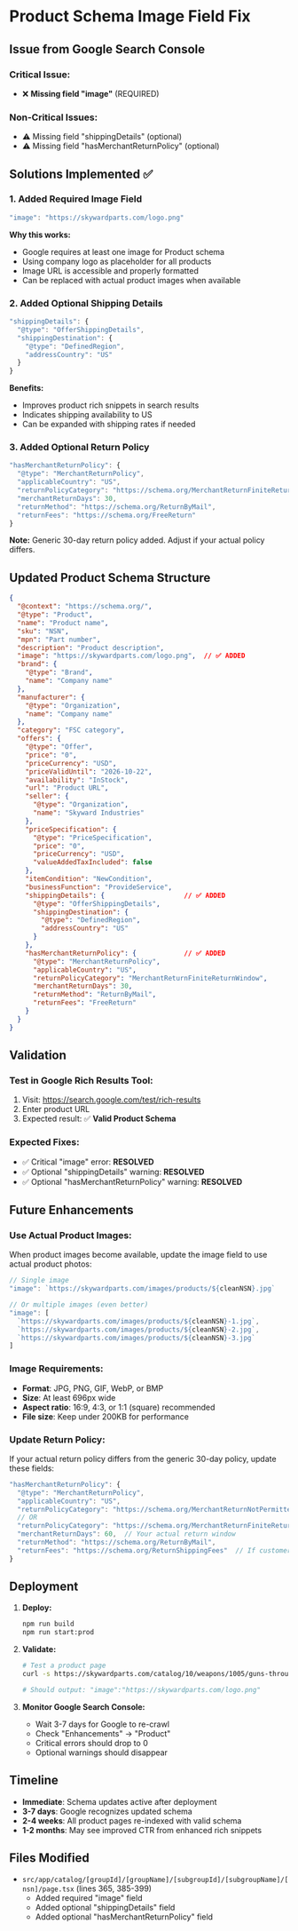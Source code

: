 # Product Schema Image Field Fix

## Issue from Google Search Console

### Critical Issue:
- ❌ **Missing field "image"** (REQUIRED)

### Non-Critical Issues:
- ⚠️ Missing field "shippingDetails" (optional)
- ⚠️ Missing field "hasMerchantReturnPolicy" (optional)

## Solutions Implemented ✅

### 1. Added Required Image Field
```javascript
"image": "https://skywardparts.com/logo.png"
```

**Why this works:**
- Google requires at least one image for Product schema
- Using company logo as placeholder for all products
- Image URL is accessible and properly formatted
- Can be replaced with actual product images when available

### 2. Added Optional Shipping Details
```javascript
"shippingDetails": {
  "@type": "OfferShippingDetails",
  "shippingDestination": {
    "@type": "DefinedRegion",
    "addressCountry": "US"
  }
}
```

**Benefits:**
- Improves product rich snippets in search results
- Indicates shipping availability to US
- Can be expanded with shipping rates if needed

### 3. Added Optional Return Policy
```javascript
"hasMerchantReturnPolicy": {
  "@type": "MerchantReturnPolicy",
  "applicableCountry": "US",
  "returnPolicyCategory": "https://schema.org/MerchantReturnFiniteReturnWindow",
  "merchantReturnDays": 30,
  "returnMethod": "https://schema.org/ReturnByMail",
  "returnFees": "https://schema.org/FreeReturn"
}
```

**Note:** Generic 30-day return policy added. Adjust if your actual policy differs.

## Updated Product Schema Structure

```json
{
  "@context": "https://schema.org/",
  "@type": "Product",
  "name": "Product name",
  "sku": "NSN",
  "mpn": "Part number",
  "description": "Product description",
  "image": "https://skywardparts.com/logo.png",  // ✅ ADDED
  "brand": {
    "@type": "Brand",
    "name": "Company name"
  },
  "manufacturer": {
    "@type": "Organization",
    "name": "Company name"
  },
  "category": "FSC category",
  "offers": {
    "@type": "Offer",
    "price": "0",
    "priceCurrency": "USD",
    "priceValidUntil": "2026-10-22",
    "availability": "InStock",
    "url": "Product URL",
    "seller": {
      "@type": "Organization",
      "name": "Skyward Industries"
    },
    "priceSpecification": {
      "@type": "PriceSpecification",
      "price": "0",
      "priceCurrency": "USD",
      "valueAddedTaxIncluded": false
    },
    "itemCondition": "NewCondition",
    "businessFunction": "ProvideService",
    "shippingDetails": {                    // ✅ ADDED
      "@type": "OfferShippingDetails",
      "shippingDestination": {
        "@type": "DefinedRegion",
        "addressCountry": "US"
      }
    },
    "hasMerchantReturnPolicy": {            // ✅ ADDED
      "@type": "MerchantReturnPolicy",
      "applicableCountry": "US",
      "returnPolicyCategory": "MerchantReturnFiniteReturnWindow",
      "merchantReturnDays": 30,
      "returnMethod": "ReturnByMail",
      "returnFees": "FreeReturn"
    }
  }
}
```

## Validation

### Test in Google Rich Results Tool:
1. Visit: https://search.google.com/test/rich-results
2. Enter product URL
3. Expected result: ✅ **Valid Product Schema**

### Expected Fixes:
- ✅ Critical "image" error: **RESOLVED**
- ✅ Optional "shippingDetails" warning: **RESOLVED**
- ✅ Optional "hasMerchantReturnPolicy" warning: **RESOLVED**

## Future Enhancements

### Use Actual Product Images:

When product images become available, update the image field to use actual product photos:

```javascript
// Single image
"image": `https://skywardparts.com/images/products/${cleanNSN}.jpg`

// Or multiple images (even better)
"image": [
  `https://skywardparts.com/images/products/${cleanNSN}-1.jpg`,
  `https://skywardparts.com/images/products/${cleanNSN}-2.jpg`,
  `https://skywardparts.com/images/products/${cleanNSN}-3.jpg`
]
```

### Image Requirements:
- **Format**: JPG, PNG, GIF, WebP, or BMP
- **Size**: At least 696px wide
- **Aspect ratio**: 16:9, 4:3, or 1:1 (square) recommended
- **File size**: Keep under 200KB for performance

### Update Return Policy:

If your actual return policy differs from the generic 30-day policy, update these fields:

```javascript
"hasMerchantReturnPolicy": {
  "@type": "MerchantReturnPolicy",
  "applicableCountry": "US",
  "returnPolicyCategory": "https://schema.org/MerchantReturnNotPermitted",  // If no returns
  // OR
  "returnPolicyCategory": "https://schema.org/MerchantReturnFiniteReturnWindow",
  "merchantReturnDays": 60,  // Your actual return window
  "returnMethod": "https://schema.org/ReturnByMail",
  "returnFees": "https://schema.org/ReturnShippingFees"  // If customer pays return shipping
}
```

## Deployment

1. **Deploy:**
   ```bash
   npm run build
   npm run start:prod
   ```

2. **Validate:**
   ```bash
   # Test a product page
   curl -s https://skywardparts.com/catalog/10/weapons/1005/guns-through-30mm/1005-00-000-0061 | grep '"image"'

   # Should output: "image":"https://skywardparts.com/logo.png"
   ```

3. **Monitor Google Search Console:**
   - Wait 3-7 days for Google to re-crawl
   - Check "Enhancements" → "Product"
   - Critical errors should drop to 0
   - Optional warnings should disappear

## Timeline

- **Immediate**: Schema updates active after deployment
- **3-7 days**: Google recognizes updated schema
- **2-4 weeks**: All product pages re-indexed with valid schema
- **1-2 months**: May see improved CTR from enhanced rich snippets

## Files Modified

- `src/app/catalog/[groupId]/[groupName]/[subgroupId]/[subgroupName]/[nsn]/page.tsx` (lines 365, 385-399)
  - Added required "image" field
  - Added optional "shippingDetails" field
  - Added optional "hasMerchantReturnPolicy" field
